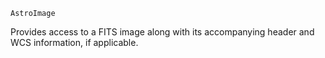 ```
AstroImage
```

Provides access to a FITS image along with its accompanying header and WCS information, if applicable.
